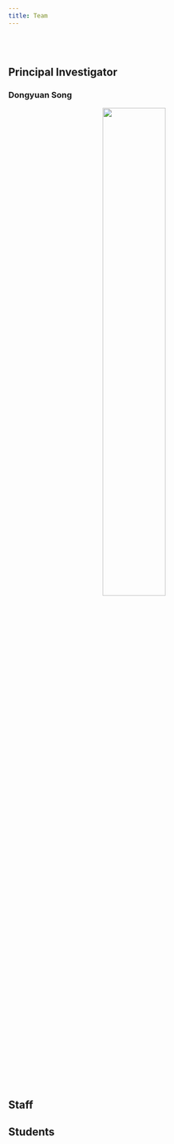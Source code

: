 ```yaml
---
title: Team
---
```


<br><br>

## Principal Investigator

### Dongyuan Song

<div style="text-align: center;">
    <img src="https://dsong-lab.github.io/images/team/Dongyuan.jpg" style="width:50%">
</div>

## Staff

## Students
